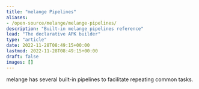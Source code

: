 ```yaml
---
title: "melange Pipelines"
aliases:
- /open-source/melange/melange-pipelines/
description: "Built-in melange pipelines reference"
lead: "The declarative APK builder"
type: "article"
date: 2022-11-28T08:49:15+00:00
lastmod: 2022-11-28T08:49:15+00:00
draft: false
images: []
---
```


melange has several built-in pipelines to facilitate repeating common tasks.

